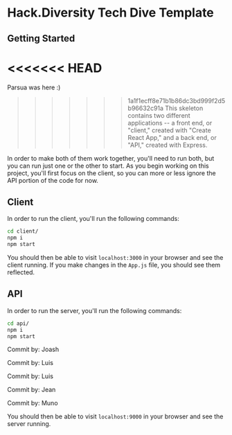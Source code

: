 # Hack.Diversity Tech Dive Template

## Getting Started

<<<<<<< HEAD
=======
Parsua was here :)

>>>>>>> 1a1f1ecff8e71b1b86dc3bd999f2d5b96632c91a
This skeleton contains two different applications -- a front end, or "client," created with "Create React App," and a back end, or "API," created with Express. 

In order to make both of them work together, you'll need to run both, but you can run just one or the other to start. As you begin working on this project, you'll first focus on the client, so you can more or less ignore the API portion of the code for now.

## Client
In order to run the client, you'll run the following commands:

```bash
cd client/
npm i
npm start
```

You should then be able to visit `localhost:3000` in your browser and see the client running. If you make changes in the `App.js` file, you should see them reflected.

## API
In order to run the server, you'll run the following commands:

```bash
cd api/
npm i
npm start
```
Commit by: Joash

Commit by: Luis

Commit by: Luis

Commit by: Jean

Commit by: Muno

You should then be able to visit `localhost:9000` in your browser and see the server running.